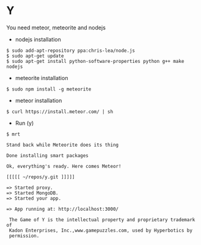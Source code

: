 Y
====

You need meteor, meteorite and nodejs

- nodejs installation
~~~
$ sudo add-apt-repository ppa:chris-lea/node.js
$ sudo apt-get update
$ sudo apt-get install python-software-properties python g++ make nodejs
~~~

- meteorite installation
~~~
$ sudo npm install -g meteorite
~~~

- meteor installation
~~~
$ curl https://install.meteor.com/ | sh
~~~

- Run (y)
~~~
$ mrt

Stand back while Meteorite does its thing

Done installing smart packages

Ok, everything's ready. Here comes Meteor!

[[[[[ ~/repos/y.git ]]]]]

=> Started proxy.
=> Started MongoDB.
=> Started your app.

=> App running at: http://localhost:3000/
~~~


     The Game of Y is the intellectual property and proprietary trademark of
     Kadon Enterprises, Inc.,www.gamepuzzles.com, used by Hyperbotics by
     permission.
